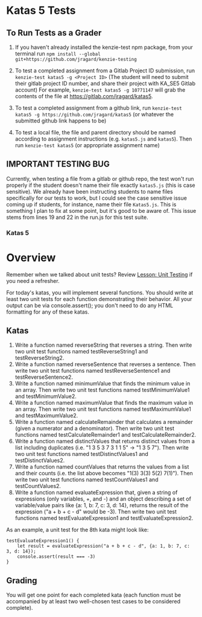# Katas 5 Tests

## To Run Tests as a Grader

1.  If you haven't already installed the kenzie-test npm package, from your terminal run `npm install --global git+https://github.com/jragard/kenzie-testing`

2.  To test a completed assignment from a Gitlab Project ID submission, run `kenzie-test katas5 -g <Project ID>`  (The student will need to submit their gitlab project ID number, and share their project with KA_SE5 Gitlab account) For example, `kenzie-test katas5 -g 10771147` will grab the contents of the file at https://gitlab.com/jragard/katas5.

3. To test a completed assignment from a github link, run `kenzie-test katas5 -g https://github.com/jragard/katas5` (or whatever the submitted github link happens to be)

4. To test a local file, the file and parent directory should be named according to assignment instructions (e.g. `katas5.js` and `katas5`).  Then run `kenzie-test katas5` (or appropriate assignment name)

## IMPORTANT TESTING BUG ##

Currently, when testing a file from a gitlab or github repo, the test won't run properly if the student doesn't name their file exactly `katas5.js` (this is case sensitive).  We already have been instructing students to name files specifically for our tests to work, but I could see the case sensitive issue coming up if students, for instance, name their file `Katas5.js`.  This is something I plan to fix at some point, but it's good to be aware of.  This issue stems from lines 19 and 22 in the run.js for this test suite.

### Katas 5 ###

# Overview

Remember when we talked about unit tests?  Review [Lesson: Unit Testing](https://my.kenzie.academy/courses/20/assignments/1633) if you need a refresher.

For today's katas, you will implement several functions. You should write at least two unit tests for each function demonstrating their behavior. All your output can be via console.assert(); you don't need to do any HTML formatting for any of these katas.

## Katas

1. Write a function named reverseString that reverses a string. Then write two unit test functions named testReverseString1 and testReverseString2.
2. Write a function named reverseSentence that reverses a sentence. Then write two unit test functions named testReverseSentence1 and testReverseSentence2.
3. Write a function named minimumValue that finds the minimum value in an array. Then write two unit test functions named testMinimumValue1 and testMinimumValue2.
4. Write a function named maximumValue that finds the maximum value in an array. Then write two unit test functions named testMaximumValue1 and testMaximumValue2.
5. Write a function named calculateRemainder that calculates a remainder (given a numerator and a denominator). Then write two unit test functions named testCalculateRemainder1 and testCalculateRemainder2.
6. Write a function named distinctValues that returns distinct values from a list including duplicates (i.e. "1 3 5 3 7 3 1 1 5" -> "1 3 5 7"). Then write two unit test functions named testDistinctValues1 and testDistinctValues2.
7. Write a function named countValues that returns the values from a list and their counts (i.e. the list above becomes "1(3) 3(3) 5(2) 7(1)"). Then write two unit test functions named testCountValues1 and testCountValues2.
8. Write a function named evaluateExpression that, given a string of expressions (only variables, +, and -) and an object describing a set of variable/value pairs like {a: 1, b: 7, c: 3, d: 14}, returns the result of the expression ("a + b + c - d" would be -3). Then write two unit test functions named testEvaluateExpression1 and testEvaluateExpression2.

As an example, a unit test for the 8th kata might look like:

```
testEvaluateExpression1() {
    let result = evaluateExpression("a + b + c - d", {a: 1, b: 7, c: 3, d: 14});
    console.assert(result === -3)
}
```

## Grading

You will get one point for each completed kata (each function must be accompanied by at least two well-chosen test cases to be considered complete).

